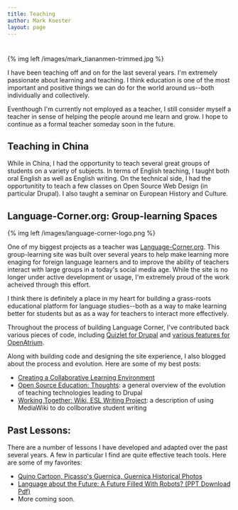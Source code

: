 ```yaml
---
title: Teaching
author: Mark Koester
layout: page
---
```

# 

{% img left /images/mark_tiananmen-trimmed.jpg %}

I have been teaching off and on for the last several years. I'm extremely passionate about learning and teaching. I think education is one of the most important and positive things we can do for the world around us--both individually and collectively. 

Eventhough I'm currently not employed as a teacher, I still consider myself a teacher in sense of helping the people around me learn and grow. I hope to continue as a formal teacher someday soon in the future. 

## Teaching in China

While in China, I had the opportunity to teach several great groups of students on a variety of subjects. In terms of English teaching, I taught both oral English as well as English writing. On the technical side, I had the opportunitity to teach a few classes on Open Source Web Design (in particular Drupal). I also taught a seminar on European History and Culture. 

## Language-Corner.org: Group-learning Spaces

{% img left /images/language-corner-logo.png %}

One of my biggest projects as a teacher was [Language-Corner.org](http://language-corner.org). This group-learning site was built over several years to help make learning more enaging for foreign language learners and to improve the ability of teachers interact with large groups in a today's social media age. While the site is no longer under active development or usage, I'm extremely proud of the work acheived through this effort. 

I think there is definitely a place in my heart for building a grass-roots educational platform for language studies--both as a way to make learning better for students but as as a way for teachers to interact more effectively. 

Throughout the process of building Language Corner, I've contributed back various pieces of code, including [Quizlet for Drupal](http://drupal.org/projects/drupal) and [various features for OpenAtrium](http://int3c.com/experts/openatrium-customizations). 

Along with building code and designing the site experience, I also blogged about the process and evolution. Here are some of my best posts:

* [Creating a Collaborative Learning Environment](http://language-corner.org/blog/2011/10/aim-core-needs-mashup-external-services-creating-collaborative-learning-environment)
* [Open Source Education: Thoughts](http://www.markwk.com/2011/03/open-source-education-thoughts.html): a general overview of the evolution of teaching technologies leading to Drupal 
* [Working Together: Wiki, ESL Writing Project](http://www.markwk.com/2010/11/working-together-wiki-esl-writing-project-update.html): a description of using MediaWiki to do collborative student writing

## Past Lessons:

There are a number of lessons I have developed and adapted over the past several years. A few in particular I find are quite effective teach tools. Here are some of my favorites:

* [Quino Cartoon, Picasso's Guernica, Guernica Historical Photos](http://www.markwk.com/teaching/lessons/quino-picasso-%20guernica/quino-esl-lesson.html)
* [Language about the Future: A Future Filled With Robots? (PPT Download Pdf)](http://www.markwk.com/teaching/lessons/future/future.pdf)
* More coming soon.  

